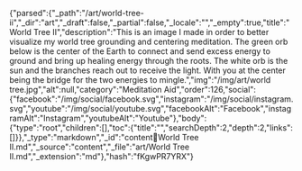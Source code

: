 {"parsed":{"_path":"/art/world-tree-ii","_dir":"art","_draft":false,"_partial":false,"_locale":"","_empty":true,"title":"World Tree II","description":"This is an image I made in order to better visualize my world tree grounding and centering meditation. The green orb below is the center of the Earth to connect and send excess energy to ground and bring up healing energy through the roots. The white orb is the sun and the branches reach out to receive the light. With you at the center being the bridge for the two energies to mingle.","img":"/img/art/world tree.jpg","alt":null,"category":"Meditation Aid","order":126,"social":{"facebook":"/img/social/facebook.svg","instagram":"/img/social/instagram.svg","youtube":"/img/social/youtube.svg","facebookAlt":"Facebook","instagramAlt":"Instagram","youtubeAlt":"Youtube"},"body":{"type":"root","children":[],"toc":{"title":"","searchDepth":2,"depth":2,"links":[]}},"_type":"markdown","_id":"content:art:World Tree II.md","_source":"content","_file":"art/World Tree II.md","_extension":"md"},"hash":"fKgwPR7YRX"}
